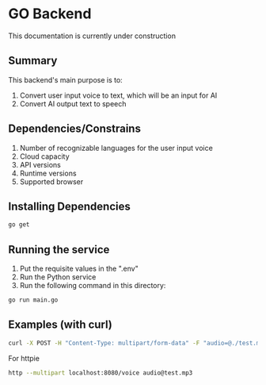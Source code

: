 # GO Backend

This documentation is currently under construction

## Summary
This backend's main purpose is to:
  1. Convert user input voice to text, which will be an input for AI
  2. Convert AI output text to speech

## Dependencies/Constrains
  1. Number of recognizable languages for the user input voice
  2. Cloud capacity
  3. API versions
  4. Runtime versions
  5. Supported browser
     
## Installing Dependencies

```sh
go get
```

## Running the service

1. Put the requisite values in the ".env"
2. Run the Python service
3. Run the following command in this directory:

```sh
go run main.go
```

## Examples (with curl)

```sh
curl -X POST -H "Content-Type: multipart/form-data" -F "audio=@./test.mp3" http://localhost:8080/voice
```

For httpie

```sh
http --multipart localhost:8080/voice audio@test.mp3
```



